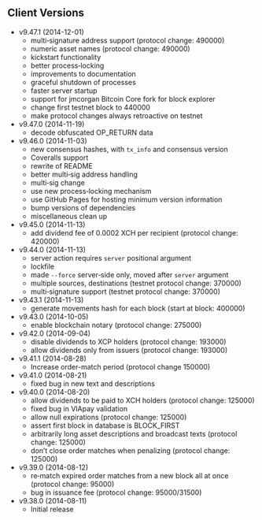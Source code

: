 ## Client Versions ##
* v9.47.1 (2014-12-01)
	* multi‐signature address support (protocol change: 490000)
	* numeric asset names (protocol change: 490000)
	* kickstart functionality
	* better process‐locking
	* improvements to documentation
	* graceful shutdown of processes
	* faster server startup
	* support for jmcorgan Bitcoin Core fork for block explorer
	* change first testnet block to 440000
	* make protocol changes always retroactive on testnet
* v9.47.0 (2014-11-19)
    * decode obfuscated OP_RETURN data
* v9.46.0 (2014-11-03)
	* new consensus hashes, with `tx_info` and consensus version
	* Coveralls support
	* rewrite of README
	* better multi‐sig address handling
	* multi‐sig change
	* use new process‐locking mechanism
	* use GitHub Pages for hosting minimum version information
	* bump versions of dependencies
	* miscellaneous clean up
* v9.45.0 (2014-11-13)
	* add dividend fee of 0.0002 XCH per recipient (protocol change: 420000)
* v9.44.0 (2014-11-13)
	* server action requires `server` positional argument
	* lockfile
	* made `--force` server‐side only, moved after `server` argument
	* multiple sources, destinations (testnet protocol change: 370000)
	* multi‐signature support (testnet protocol change: 370000)
* v9.43.1 (2014-11-13)
	* generate movements hash for each block (start at block: 400000)
* v9.43.0 (2014-10-05)
	* enable blockchain notary (protocol change: 275000)
* v9.42.0 (2014-09-04)
	* disable dividends to XCP holders (protocol change: 193000)
	* allow dividends only from issuers (protocol change: 193000)
* v9.41.1 (2014-08-28)
	* Increase order-match period (protocol change 150000)
* v9.41.0 (2014-08-21)
	* fixed bug in new text and descriptions
* v9.40.0 (2014-08-20)
	* allow dividends to be paid to XCH holders (protocol change: 125000)
	* fixed bug in VIApay validation
	* allow null expirations (protocol change: 125000)
	* assert first block in database is BLOCK_FIRST
	* arbitrarily long asset descriptions and broadcast texts (protocol change: 125000)
	* don’t close order matches when penalizing (protocol change: 125000)
* v9.39.0 (2014-08-12)
	* re‐match expired order matches from a new block all at once (protocol change: 95000)
	* bug in issuance fee (protocol change: 95000/31500)
* v9.38.0 (2014-08-11)
    * Initial release
